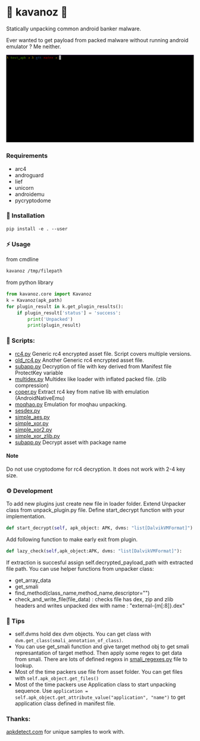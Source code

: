 # 🫙 kavanoz 🫙
Statically unpacking common android banker malware.

Ever wanted to get payload from packed malware without running android emulator ? Me neither.

![](assets/unpack.gif)

### Requirements

- arc4
- androguard
- lief
- unicorn
- androidemu
- pycryptodome


### :eyes: Installation

```
pip install -e . --user
```

### :zap: Usage

from cmdline
```bash
kavanoz /tmp/filepath
```

from python library
```py
from kavanoz.core import Kavanoz
k = Kavanoz(apk_path)
for plugin_result in k.get_plugin_results():
    if plugin_result['status'] = 'success':
        print('Unpacked')
        print(plugin_result)
```

### :snake: Scripts:

- [rc4.py](src/kavanoz/loader/rc4.py) Generic rc4 encrypted asset file. Script covers multiple versions.
- [old_rc4.py](src/kavanoz/loader/old_rc4.py) Another Generic rc4 encrypted asset file.
- [subapp.py](src/kavanozloader/subapp.py) Decryption of file with key derived from Manifest file ProtectKey variable
- [multidex.py](src/kavanoz/loader/multidex.py) Multidex like loader with inflated packed file. (zlib compression)
- [coper.py](src/kavanoz/loader/coper.py) Extract rc4 key from native lib with emulation (AndroidNativeEmu)
- [moqhao.py](src/kavanozloader/moqhao.py) Emulation for moqhau unpacking.
- [sesdex.py](src/kavanoz/loader/sesdex.py)
- [simple_aes.py](src/kavanoz/loader/simple_aes.py)
- [simple_xor.py](src/kavanoz/loader/simple_xor.py)
- [simple_xor2.py](src/kavanoz/loader/simple_xor2.py)
- [simple_xor_zlib.py](src/kavanoz/loader/simple_xor_zlib.py)
- [subapp.py](src/kavanoz/loader/subapp.py) Decrypt asset with package name

####  Note

Do not use cryptodome for rc4 decryption. It does not work with 2-4 key size.

### :gear: Development

To add new plugins just create new file in loader folder. Extend Unpacker class from unpack_plugin.py file. Define start_decrypt function with your implementation. 
```py
def start_decrypt(self, apk_object: APK, dvms: "list[DalvikVMFormat]"):
```

Add following function to make early exit from plugin. 
```py
def lazy_check(self,apk_object:APK, dvms: "list[DalvikVMFormat]"):
```

If extraction is succesful assign self.decrypted_payload_path with extracted file path.
You can use helper functions from unpacker class:
- get_array_data
- get_smali
- find_method(class_name,method_name,descriptor="")
- check_and_write_file(file_data) : checks file has dex, zip and zlib headers and writes unpacked dex with name : "external-{m[:8]}.dex"

### :book: Tips

- self.dvms hold dex dvm objects. You can get class with `dvm.get_class(smali_annotation_of_class)`.
- You can use get_smali function and give target method obj to get smali represantation of target method. Then apply some regex to get data from smali. There are lots of defined regexs in [smali_regexes.py](smali_regexes.py) file to lookup. 
- Most of the time packers use file from asset folder. You can get files with `self.apk_object.get_files()` 
- Most of the time packers use Application class to start unpacking sequence. Use `application = self.apk_object.get_attribute_value("application", "name")` to get application class defined in manifest file. 

### Thanks:
[apkdetect.com](apkdetect.com) for unique samples to work with. 
